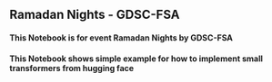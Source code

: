 ## Ramadan Nights - GDSC-FSA

#### This Notebook is for event Ramadan Nights by GDSC-FSA

#### This Notebook shows simple example for how to implement small transformers from hugging face

